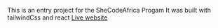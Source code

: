This is an entry project for the SheCodeAfrica Progam
It was built with tailwindCss and react
[Live website](https://covids19-updates.netlify.app/)
